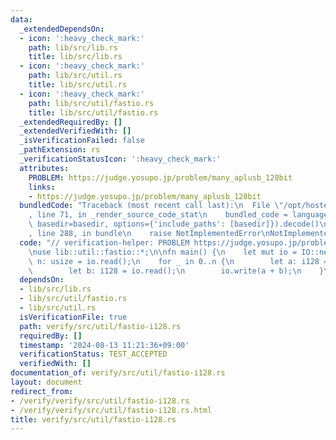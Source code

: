 ```yaml
---
data:
  _extendedDependsOn:
  - icon: ':heavy_check_mark:'
    path: lib/src/lib.rs
    title: lib/src/lib.rs
  - icon: ':heavy_check_mark:'
    path: lib/src/util.rs
    title: lib/src/util.rs
  - icon: ':heavy_check_mark:'
    path: lib/src/util/fastio.rs
    title: lib/src/util/fastio.rs
  _extendedRequiredBy: []
  _extendedVerifiedWith: []
  _isVerificationFailed: false
  _pathExtension: rs
  _verificationStatusIcon: ':heavy_check_mark:'
  attributes:
    PROBLEM: https://judge.yosupo.jp/problem/many_aplusb_128bit
    links:
    - https://judge.yosupo.jp/problem/many_aplusb_128bit
  bundledCode: "Traceback (most recent call last):\n  File \"/opt/hostedtoolcache/Python/3.10.14/x64/lib/python3.10/site-packages/onlinejudge_verify/documentation/build.py\"\
    , line 71, in _render_source_code_stat\n    bundled_code = language.bundle(stat.path,\
    \ basedir=basedir, options={'include_paths': [basedir]}).decode()\n  File \"/opt/hostedtoolcache/Python/3.10.14/x64/lib/python3.10/site-packages/onlinejudge_verify/languages/rust.py\"\
    , line 288, in bundle\n    raise NotImplementedError\nNotImplementedError\n"
  code: "// verification-helper: PROBLEM https://judge.yosupo.jp/problem/many_aplusb_128bit\n\
    \nuse lib::util::fastio::*;\n\nfn main() {\n    let mut io = IO::new();\n    let\
    \ n: usize = io.read();\n    for _ in 0..n {\n        let a: i128 = io.read();\n\
    \        let b: i128 = io.read();\n        io.write(a + b);\n    }\n}\n"
  dependsOn:
  - lib/src/lib.rs
  - lib/src/util/fastio.rs
  - lib/src/util.rs
  isVerificationFile: true
  path: verify/src/util/fastio-i128.rs
  requiredBy: []
  timestamp: '2024-08-13 11:21:36+09:00'
  verificationStatus: TEST_ACCEPTED
  verifiedWith: []
documentation_of: verify/src/util/fastio-i128.rs
layout: document
redirect_from:
- /verify/verify/src/util/fastio-i128.rs
- /verify/verify/src/util/fastio-i128.rs.html
title: verify/src/util/fastio-i128.rs
---
```

